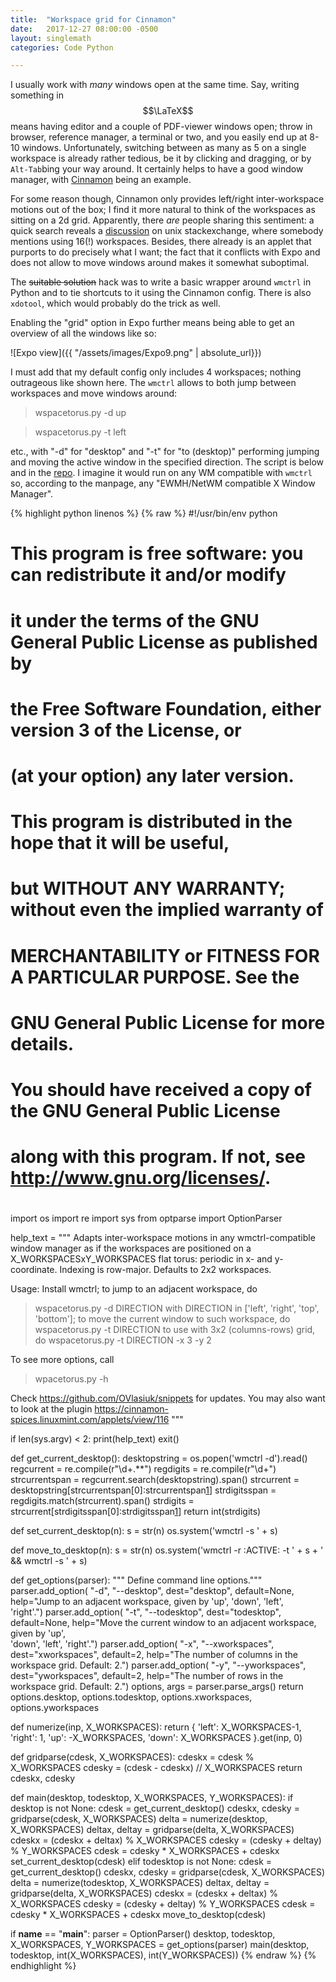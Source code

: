 ```yaml
---
title:  "Workspace grid for Cinnamon"
date:   2017-12-27 08:00:00 -0500
layout: singlemath
categories: Code Python

---
```


I usually work with *many* windows open at the same time. Say, writing something
in $$\LaTeX$$ means having editor and a couple of PDF-viewer windows open; throw
in browser, reference manager, a terminal or two, and you easily end up at 8-10
windows. Unfortunately, switching between as many as 5 on a single workspace is
already rather tedious, be it by clicking and dragging, or by `Alt-Tab`bing your
way around. It certainly helps to have a good window manager, with [Cinnamon][1] being an example. 

For some reason though, Cinnamon only provides left/right inter-workspace motions out of
the box; I find it more natural to think of the workspaces as sitting on a 2d grid. Apparently, there *are* people sharing this sentiment: a quick search reveals a [discussion][SE] on unix stackexchange, where somebody mentions using 16(!) workspaces. Besides, there already is an applet that purports to do precisely what I want; the fact that it conflicts with Expo and does not allow to move windows around makes it somewhat suboptimal.

The ~~suitable solution~~ hack was to write a basic wrapper around `wmctrl` in
Python and to tie shortcuts to it using the Cinnamon config. There is also
`xdotool`, which would probably do the trick as well. 

Enabling the "grid" option in Expo further means being able to get an overview of all
the windows like so:

![Expo view]({{ "/assets/images/Expo9.png" | absolute_url}})

I must add that my default config only includes 4 workspaces; nothing outrageous like shown here. The
`wmctrl` allows to both jump between workspaces and move windows around: 

> wspacetorus.py -d up

> wspacetorus.py -t left

etc., with "-d" for "desktop" and "-t" for "to (desktop)" performing jumping and moving the active window in the specified direction. The script is below and in the [repo](https://github.com/OVlasiuk/snippets). I imagine it would run on any WM compatible with `wmctrl` so, according to the manpage, any "EWMH/NetWM compatible X Window Manager".



[1]: https://en.wikipedia.org/wiki/Cinnamon_(software)
[SE]: https://unix.stackexchange.com/questions/127897/cinnamon-2-2-how-to-add-custom-shortuct-move-workspace-up


{% highlight python linenos %}
{% raw %}
#!/usr/bin/env python

# This program is free software: you can redistribute it and/or modify
# it under the terms of the GNU General Public License as published by
# the Free Software Foundation, either version 3 of the License, or
# (at your option) any later version.
#
# This program is distributed in the hope that it will be useful,
# but WITHOUT ANY WARRANTY; without even the implied warranty of
# MERCHANTABILITY or FITNESS FOR A PARTICULAR PURPOSE.  See the
# GNU General Public License for more details.
#
# You should have received a copy of the GNU General Public License
# along with this program.  If not, see <http://www.gnu.org/licenses/>.
#

import os
import re
import sys
from optparse import OptionParser

help_text = """
Adapts inter-workspace motions in any wmctrl-compatible window manager as if the
workspaces are positioned on a X_WORKSPACESxY_WORKSPACES flat torus: periodic in
x- and y-coordinate. Indexing is row-major. Defaults to 2x2 workspaces.

Usage:
    Install wmctrl;
    to jump to an adjacent workspace, do
>   wspacetorus.py -d DIRECTION
    with DIRECTION in ['left', 'right', 'top', 'bottom']; to move the current
    window to such workspace, do
>   wspacetorus.py -t DIRECTION
    to use with 3x2 (columns-rows) grid, do
>   wspacetorus.py -t DIRECTION -x 3 -y 2

To see more options, call
>   wpacetorus.py -h

Check https://github.com/OVlasiuk/snippets for updates.
You may also want to look at the plugin
https://cinnamon-spices.linuxmint.com/applets/view/116
"""

if len(sys.argv) < 2:
    print(help_text)
    exit()


def get_current_desktop():
    desktopstring = os.popen('wmctrl -d').read()
    regcurrent = re.compile(r"\d+.*\*")
    regdigits = re.compile(r"\d+")
    strcurrentspan = regcurrent.search(desktopstring).span()
    strcurrent = desktopstring[strcurrentspan[0]:strcurrentspan[1]]
    strdigitsspan = regdigits.match(strcurrent).span()
    strdigits = strcurrent[strdigitsspan[0]:strdigitsspan[1]]
    return int(strdigits)


def set_current_desktop(n):
    s = str(n)
    os.system('wmctrl -s ' + s)


def move_to_desktop(n):
    s = str(n)
    os.system('wmctrl -r :ACTIVE: -t ' + s + ' && wmctrl -s ' + s)


def get_options(parser):
    """ Define command line options."""
    parser.add_option(
        "-d", "--desktop", dest="desktop", default=None,
        help="Jump to an adjacent workspace, given by 'up', 'down', 'left',\
        'right'.")
    parser.add_option(
        "-t",
        "--todesktop",
        dest="todesktop",
        default=None,
        help="Move the current window to an adjacent workspace, given by 'up',\
        'down', 'left', 'right'.")
    parser.add_option(
        "-x",
        "--xworkspaces",
        dest="xworkspaces",
        default=2,
        help="The number of columns in the workspace grid. Default: 2.")
    parser.add_option(
        "-y",
        "--yworkspaces",
        dest="yworkspaces",
        default=2,
        help="The number of rows in the workspace grid. Default: 2.")
    options, args = parser.parse_args()
    return options.desktop, options.todesktop, options.xworkspaces,\
        options.yworkspaces


def numerize(inp, X_WORKSPACES):
    return {
        'left': X_WORKSPACES-1,
        'right': 1,
        'up': -X_WORKSPACES,
        'down': X_WORKSPACES
    }.get(inp, 0)


def gridparse(cdesk, X_WORKSPACES):
    cdeskx = cdesk % X_WORKSPACES
    cdesky = (cdesk - cdeskx) // X_WORKSPACES
    return cdeskx, cdesky


def main(desktop, todesktop, X_WORKSPACES, Y_WORKSPACES):
    if desktop is not None:
        cdesk = get_current_desktop()
        cdeskx, cdesky = gridparse(cdesk, X_WORKSPACES)
        delta = numerize(desktop, X_WORKSPACES)
        deltax, deltay = gridparse(delta, X_WORKSPACES)
        cdeskx = (cdeskx + deltax) % X_WORKSPACES
        cdesky = (cdesky + deltay) % Y_WORKSPACES
        cdesk = cdesky * X_WORKSPACES + cdeskx
        set_current_desktop(cdesk)
    elif todesktop is not None:
        cdesk = get_current_desktop()
        cdeskx, cdesky = gridparse(cdesk, X_WORKSPACES)
        delta = numerize(todesktop, X_WORKSPACES)
        deltax, deltay = gridparse(delta, X_WORKSPACES)
        cdeskx = (cdeskx + deltax) % X_WORKSPACES
        cdesky = (cdesky + deltay) % Y_WORKSPACES
        cdesk = cdesky * X_WORKSPACES + cdeskx
        move_to_desktop(cdesk)

if __name__ == "__main__":
    parser = OptionParser()
    desktop, todesktop, X_WORKSPACES, Y_WORKSPACES = get_options(parser)
    main(desktop, todesktop, int(X_WORKSPACES), int(Y_WORKSPACES))
{% endraw %}
{% endhighlight %}
